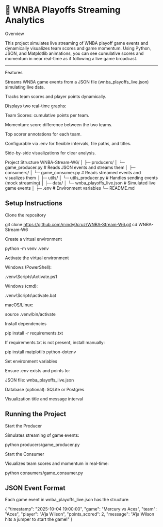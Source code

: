 # 🏀 WNBA Playoffs Streaming Analytics

Overview

This project simulates live streaming of WNBA playoff game events and dynamically visualizes team scores and game momentum. Using Python, JSON, and Matplotlib animations, you can see cumulative scores and momentum in near real-time as if following a live game broadcast.

---

Features

Streams WNBA game events from a JSON file (wnba_playoffs_live.json) simulating live data.

Tracks team scores and player points dynamically.

Displays two real-time graphs:

Team Scores: cumulative points per team.

Momentum: score difference between the two teams.

Top scorer annotations for each team.

Configurable via .env for flexible intervals, file paths, and titles.

Side-by-side visualizations for clear analysis.

Project Structure
WNBA-Stream-W6/
│
├─ producers/
│   └─ game_producer.py       # Reads JSON events and streams them
│
├─ consumers/
│   └─ game_consumer.py       # Reads streamed events and visualizes them
│
├─ utils/
│   └─ utils_producer.py      # Handles sending events (mock streaming)
│
├─ data/
│   └─ wnba_playoffs_live.json  # Simulated live game events
│
├─ .env                        # Environment variables
└─ README.md

## Setup Instructions

Clone the repository

git clone https://github.com/mindy0cruz/WNBA-Stream-W6.git
cd WNBA-Stream-W6


Create a virtual environment

python -m venv .venv


Activate the virtual environment

Windows (PowerShell):

.venv\Scripts\Activate.ps1


Windows (cmd):

.venv\Scripts\activate.bat


macOS/Linux:

source .venv/bin/activate


Install dependencies

pip install -r requirements.txt


If requirements.txt is not present, install manually:

pip install matplotlib python-dotenv


Set environment variables

Ensure .env exists and points to:

JSON file: wnba_playoffs_live.json

Database (optional): SQLite or Postgres

Visualization title and message interval

## Running the Project
Start the Producer

Simulates streaming of game events:

python producers/game_producer.py

Start the Consumer

Visualizes team scores and momentum in real-time:

python consumers/game_consumer.py



## JSON Event Format

Each game event in wnba_playoffs_live.json has the structure:

{
  "timestamp": "2025-10-04 19:00:00",
  "game": "Mercury vs Aces",
  "team": "Aces",
  "player": "A’ja Wilson",
  "points_scored": 2,
  "message": "A’ja Wilson hits a jumper to start the game!"
}




